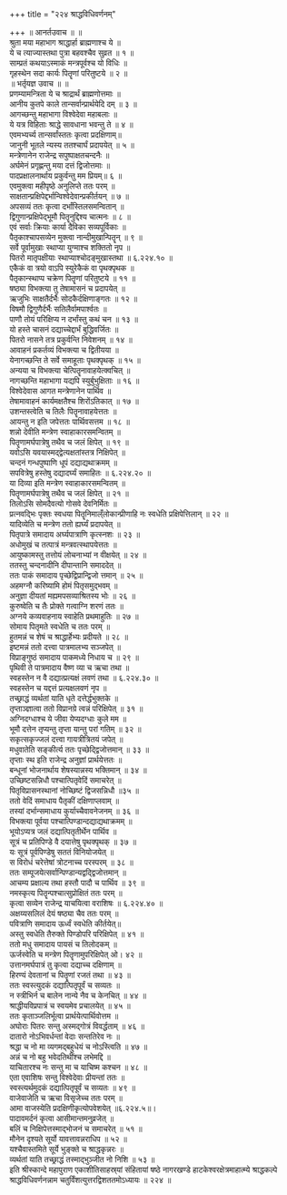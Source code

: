+++
title = "२२४ श्राद्धविधिवर्णनम्"

+++
॥ आनर्तउवाच ॥ ॥  
श्रुता मया महाभाग श्राद्धार्हा ब्राह्मणाश्च ये ॥  
ये च त्याज्यास्तथा पुत्रा बहवश्चैव सुव्रत ॥ १ ॥  
साम्प्रतं कथयाऽस्माकं मन्त्रपूर्वश्च यो विधिः ॥  
गृहस्थेन सदा कार्यः पितॄणां परितुष्टये ॥ २ ॥  
॥ भर्तृयज्ञ उवाच ॥ ॥  
प्रणम्यामन्त्रिता ये च श्राद्रार्थं ब्राह्मणोत्तमाः ॥  
आनीय कुतपे काले तान्सर्वान्प्रार्थयेदि दम् ॥ ३ ॥  
आगच्छन्तु महाभागा विश्वेदेवा महाबलाः ॥  
ये यत्र विहिताः श्राद्धे सावधाना भवन्तु ते ॥ ४ ॥  
एवमभ्यर्च्य तान्सर्वांस्ततः कृत्वा प्रदक्षिणाम्॥  
जानुनी भूतले न्यस्य ततश्चार्घं प्रदापयेत् ॥ ५ ॥  
मन्त्रेणानेन राजेन्द्र सपुष्पाक्षतचन्दनैः ॥  
अर्घमेनं प्रगृह्णन्तु मया दत्तं द्विजोत्तमाः ॥  
पादप्रक्षालनार्थाय प्रकुर्वन्तु मम प्रियम्॥ ६ ॥  
एवमुक्त्वा महीपृष्ठे अनुलिप्ते ततः परम् ॥  
साक्षतान्प्रक्षिपेद्दर्भान्विश्वेदेवान्प्रकीर्तयन् ॥ ७ ॥  
अपसव्यं ततः कृत्वा दर्भांस्तिलसमन्वितान् ॥  
द्विगुणान्प्रक्षिपेद्भूमौ पितॄनुद्दिश्य चात्मनः ॥ ८ ॥  
एवं सर्वाः क्रियाः कार्या दैविका सव्यपूर्विकाः ॥  
पैतृकाश्चापसव्येन मुक्त्वा नान्दीमुखान्पितॄन् ॥ ९ ॥  
सर्वे पूर्वामुखाः स्थाप्या युग्माश्च शक्तितो नृप ॥  
पितरो मातृपक्षीयाः स्थाप्याश्चोदङ्मुखास्तथा ॥ ६.२२४.१० ॥  
एकैकं वा त्रयो वाऽपि स्युरेकैकं वा पृथक्पृथक ॥  
पैतृकान्स्थाप्प चक्रेण पितॄणां परितुष्टये ॥ ११ ॥  
षष्ठ्या विभक्त्या तु तेषामासनं च प्रदापयेत् ॥  
ऋजुभिः साक्षतैर्दर्भैः सोदकैर्दक्षिणाङ्गतः ॥ १२ ॥  
विषमौ द्विगुणैर्दर्भैः सतिलैर्वामपार्श्वतः ॥  
पाणौ तोयं परिक्षिप्य न दर्भांस्तु कथं चन ॥ १३ ॥  
यो हस्ते चासनं दद्याच्चेद्दार्भं बुद्धिवर्जितः ॥  
पितरो नासने तत्र प्रकुर्वन्ति निवेशनम् ॥ १४ ॥  
आवाहनं प्रकर्तव्यं विभक्त्या च द्वितीयया ॥  
येनागच्छन्ति ते सर्वे समाहूताः पृथक्पृथक् ॥ १५ ॥  
अन्यया च विभक्त्या चेत्पितॄनावाहयेत्क्वचित् ॥  
नागच्छन्ति महाभागा यद्यपि स्युर्बुभुक्षिताः ॥ १६ ॥  
विश्वेदेवास आगत मन्त्रेणानेन पार्थिव ॥  
तेषामावाहनं कार्यमक्षतैश्च शिरोंऽतिकात् ॥ १७ ॥  
उशन्तस्त्वेति च तिलैः पितॄनावाहयेत्ततः ॥  
आयन्तु न इति जपेत्ततः पार्थिवसत्तम ॥ १८ ॥  
शन्नो देवीति मन्त्रेण स्वाहाकारसमन्वितम् ॥  
पितॄणामर्घपात्रेषु तथैव च जलं क्षिपेत् ॥ १९ ॥  
यवोऽसि यवयास्मद्द्वेत्यक्षतांस्तत्र निक्षिपेत् ॥  
चन्दनं गन्धपुष्पाणि धूपं दद्याद्यथाक्रमम् ॥  
सपवित्रेषु हस्तेषु दद्यादर्घ्यं समाहितः ॥ ६.२२४.२० ॥  
या दिव्या इति मन्त्रेण स्वाहाकारसमन्वितम् ॥  
पितॄणामर्घपात्रेषु तथैव च जलं क्षिपेत् ॥ २१ ॥  
तिलोऽसि सोमदैवत्यो गोसवे देवनिर्मितः ॥  
प्रत्नवद्भिः पृक्तः स्वधया पितॄनिमाल्ँलोकान्प्रीणाहि नः स्वधेति प्रक्षिपेत्तिलान् ॥ २२ ॥  
यादिव्येति च मन्त्रेण ततो ह्यर्घ्यं प्रदापयेत् ॥  
पितृपात्रे समादाय अर्घ्यपात्राणि कृत्स्नशः ॥ २३ ॥  
अधोमुखं च तत्पात्रं मन्त्रवत्स्थापयेत्ततः ॥  
आयुष्कामस्तु तत्तोयं लोचनाभ्यां न वीक्षयेत् ॥ २४ ॥  
ततस्तु चन्दनादीनि दीपान्तानि समाददेत् ॥  
ततः पाकं समादाय पृच्छेद्विप्रान्द्विजो त्तमान् ॥ २५ ॥  
अहमग्नौ करिष्यामि होमं पितृसमुद्भवम् ॥  
अनुज्ञा दीयतां मह्यमपसव्याश्रितस्य भोः ॥ २६ ॥  
कुरुष्वेति च तैः प्रोक्ते गत्वाग्नि शरणं ततः ॥  
अग्नये कव्यवाहनाय स्वाहेति प्रथमाहुतिः ॥ २७ ॥  
सोमाय पितृमते स्वधेति च ततः परम् ॥  
हुतमन्नं च शेषं च श्राद्धार्हेभ्यः प्रदीयते ॥ २८ ॥  
इष्टमन्नं ततो दत्त्वा पात्रमालभ्य सञ्जपेत् ॥  
विप्राङ्गुष्ठं समादाय पाकमध्ये निधाय च ॥ २९ ॥  
पृथिवी ते पात्रमादाय वैष्ण व्या च ऋचा तथा ॥  
स्वहस्तेन न वै दद्यात्प्रत्यक्षं लवणं तथा ॥ ६.२२४.३० ॥  
स्वहस्तेन च यद्दत्तं प्रत्यक्षलवणं नृप ॥  
तच्छ्राद्धं व्यर्थतां याति धृते दत्तेर्द्धभुक्तके ॥  
तृप्ताञ्ज्ञात्वा ततो विप्रानग्रे त्वन्नं परिक्षिपेत् ॥ ३१ ॥  
अग्निदग्धाश्च ये जीवा येप्यदग्धाः कुले मम ॥  
भूमौ दत्तेन तृप्यन्तु तृप्ता यान्तु परां गतिम् ॥ ३२ ॥  
सकृत्सकृज्जलं दत्त्वा गायत्रीत्रितयं जपेत् ॥  
मधुवातेति सङ्कीर्त्य ततः पृच्छेद्द्विजोत्तमान् ॥ ३३ ॥  
तृप्ताः स्थ इति राजेन्द्र अनुज्ञां प्रार्थयेत्ततः ॥  
बन्धूनां भोजनार्थाय शेषस्यान्नस्य भक्तिमान् ॥ ३४ ॥  
उच्छिष्टसन्निधौ पश्चात्पितृवेदिं समाचरेत् ॥  
पितृविप्रासनस्थानां नोच्छिष्टं द्विजसन्निधौ ॥३५ ॥  
ततो वेदिं समाधाय पैतृकीं दक्षिणाप्लवाम् ॥  
तस्यां दर्भान्समाधाय कुर्याच्चैवावनेजनम् ॥ ३६ ॥  
विभक्त्या पूर्वया पश्चात्पिण्डान्दद्याद्यथाक्रमम् ॥  
भूयोऽप्यत्र जलं दद्यात्पितृतीर्थेन पार्थिव ॥  
सूत्रं च प्रतिपिण्डे वै दयात्तेषु पृथक्पृथक् ॥ ३७ ॥  
यः सूत्रं पूर्वपिण्डेषु सततं विनियोजयेत् ॥  
स विरोधं चरेत्तेषां त्रोटनाच्च परस्परम् ॥ ३८ ॥  
ततः सम्पूजयेत्सर्वान्पिण्डान्यद्वद्द्विजोत्तमान् ॥  
आचम्य प्रक्षाल्य तथा हस्तौ पादौ च पार्थिव ॥ ३९ ॥  
नमस्कृत्य पितॄन्पश्चात्सुप्रोक्षितं ततः परम् ॥  
कृत्वा सव्येन राजेन्द्र याचयित्वा वराशिषः ॥ ६.२२४.४० ॥  
अक्षय्यसलिलं देयं षष्ठ्या चैव ततः परम् ॥  
पवित्राणि समादाय ऊर्ध्वं स्वधेति कीर्तयेत्॥  
अस्तु स्वधेति तैरुक्ते पिण्डोपरि परिक्षिपेत् ॥ ४१ ॥  
ततो मधु समादाय पायसं च तिलोदकम् ॥  
ऊर्जस्वेति च मन्त्रेण पितॄणामुपरिक्षिपेत् ओ। ४२ ॥  
उत्तानमर्घपात्रं तु कृत्वा दद्याच्च दक्षिणाम् ॥  
हिरण्यं देवतानां च पितॄणां रजतं तथा ॥ ४३ ॥  
ततः स्वस्त्युदकं दद्यात्पितृपूर्वं च सव्यतः ॥  
न स्त्रीभिर्न च बालेन नान्ये नैव च केनचित् ॥ ४४ ॥  
श्राद्धीयविप्रपात्रं च स्वयमेव प्रचालयेत् ॥ ४५ ॥  
ततः कृताञ्जलिर्भूत्वा प्रार्थयेत्पार्थिवोत्तम ॥  
अघोराः पितरः सन्तु अस्मद्गोत्रं विवर्द्धताम् ॥ ४६ ॥  
दातारो नोऽभिवर्धन्तां वेदाः सन्ततिरेव नः ॥  
श्रद्धा च नो मा व्यगमद्बहुधेयं च नोऽस्त्विति ॥ ४७ ॥  
अन्नं च नो बहु भवेदतिथींश्च लभेमद्दि ॥  
याचितारश्च नः सन्तु मा च याचिष्म कश्चन ॥ ४८ ॥  
एता एवाशिषः सन्तु विश्वेदेवाः प्रीयन्तां ततः ॥  
स्वस्त्यर्थमुदकं दद्यात्पितृपूर्वं च सव्यतः ॥ ४९ ॥  
वाजेवाजेति च ऋचा विसृजेच्च ततः परम् ॥  
आमा वाजस्येति प्रदक्षिणीकृत्योपवेशयेत् ॥६.२२४.५॥।  
पादावमर्दनं कृत्वा आसीमान्तमनुव्रजेत् ॥  
बलिं च निक्षिपेत्तस्माद्भोजनं च समाचरेत् ॥ ५१ ॥  
मौनेन दृश्यते सूर्यो यावत्तावन्नराधिप ॥ ५२ ॥  
यश्चैवास्तमिते सूर्ये भुङ्क्ते च श्राद्धकृन्नरः ॥  
व्यर्थतां याति तच्छ्राद्धं तस्माद्भुञ्जीत नो निशि ॥ ५३ ॥  
इति श्रीस्कान्दे महापुराण एकाशीतिसाहस्र्यां संहितायां षष्ठे नागरखण्डे हाटकेश्वरक्षेत्रमाहात्म्ये श्राद्धकल्पे श्राद्धविधिवर्णनन्नाम चतुर्विंशत्युत्तरद्विशततमोऽध्यायः ॥ २२४ ॥